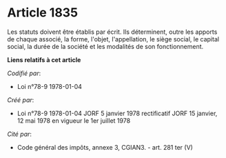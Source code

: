 # Article 1835

Les statuts doivent être établis par écrit. Ils déterminent, outre les apports de chaque associé, la forme, l'objet,
l'appellation, le siège social, le capital social, la durée de la société et les modalités de son fonctionnement.

**Liens relatifs à cet article**

_Codifié par_:

  - Loi n°78-9 1978-01-04

_Créé par_:

  - Loi n°78-9 1978-01-04 JORF 5 janvier 1978 rectificatif JORF 15 janvier, 12 mai 1978 en vigueur le 1er juillet 1978

_Cité par_:

  - Code général des impôts, annexe 3, CGIAN3. - art. 281 ter (V)
